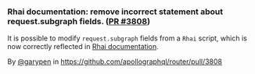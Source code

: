 ### Rhai documentation: remove incorrect statement about request.subgraph fields. ([PR #3808](https://github.com/apollographql/router/pull/3808))

It is possible to modify `request.subgraph` fields from a `Rhai` script, which is now correctly reflected in [Rhai documentation](https://www.apollographql.com/docs/router/customizations/rhai-api/#request-interface).

By [@garypen](https://github.com/garypen) in https://github.com/apollographql/router/pull/3808